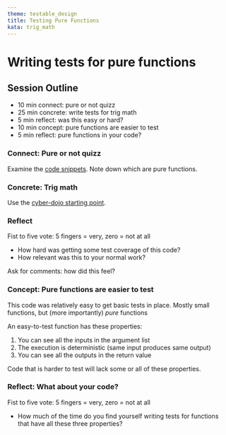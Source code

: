 ```yaml
---
theme: testable_design
title: Testing Pure Functions
kata: trig_math
---
```


# Writing tests for pure functions

## Session Outline
 
* 10 min connect: pure or not quizz  
* 25 min concrete: write tests for trig math
* 5 min reflect: was this easy or hard?
* 10 min concept: pure functions are easier to test   
* 5 min reflect: pure functions in your code?

### Connect: Pure or not quizz
Examine the [code snippets](https://github.com/emilybache/Pure-Or-Not-Quizz). Note down which are pure functions.

### Concrete: Trig math
Use the [cyber-dojo starting point](https://github.com/emilybache/custom-start-points/tree/master/start-points/TrigMath).

### Reflect
Fist to five vote: 5 fingers = very, zero = not at all

- How hard was getting some test coverage of this code?
- How relevant was this to your normal work?

Ask for comments: how did this feel?

### Concept: Pure functions are easier to test
This code was relatively easy to get basic tests in place. Mostly small functions, but (more importantly) _pure_ functions

An easy-to-test function has these properties:

1. You can see all the inputs in the argument list
2. The execution is deterministic (same input produces same output)
3. You can see all the outputs in the return value

Code that is harder to test will lack some or all of these properties.

### Reflect: What about your code?
Fist to five vote: 5 fingers = very, zero = not at all

- How much of the time do you find yourself writing tests for functions that have all these three properties?

